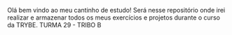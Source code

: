 Olá bem vindo ao meu cantinho de estudo! Será nesse repositório onde irei realizar e armazenar todos os meus exercícios e projetos durante o curso da TRYBE. 
TURMA 29 - TRIBO B
